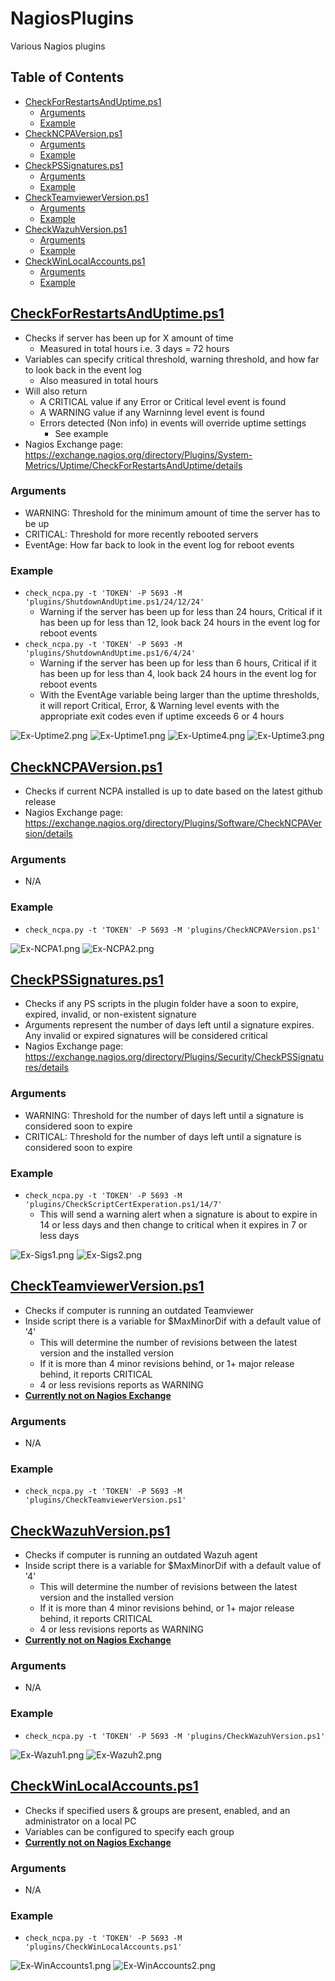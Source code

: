 # NagiosPlugins
Various Nagios plugins

## Table of Contents
- [CheckForRestartsAndUptime.ps1](#checkforrestartsanduptimeps1)
  - [Arguments](#arguments)
  - [Example](#example)
- [CheckNCPAVersion.ps1](#checkncpaversionps1)
  - [Arguments](#arguments-1)
  - [Example](#example-1)
- [CheckPSSignatures.ps1](#checkpssignaturesps1)
  - [Arguments](#arguments-2)
  - [Example](#example-2)
- [CheckTeamviewerVersion.ps1](#checkteamviewerversionps1)
  - [Arguments](#arguments-3)
  - [Example](#example-3)
- [CheckWazuhVersion.ps1](#checkwazuhversionps1)
  - [Arguments](#arguments-4)
  - [Example](#example-4)
- [CheckWinLocalAccounts.ps1](#checkwinlocalaccountsps1)
  - [Arguments](#arguments-5)
  - [Example](#example-5)

## [CheckForRestartsAndUptime.ps1](./CheckForRestartsAndUptime.ps1)

- Checks if server has been up for X amount of time
  - Measured in total hours i.e. 3 days = 72 hours
- Variables can specify critical threshold, warning threshold, and how far to look back in the event log
  - Also measured in total hours
- Will also return
  -  A CRITICAL value if any Error or Critical level event is found
  -  A WARNING value if any Warninng level event is found
  -  Errors detected (Non info) in events will override uptime settings
      -  See example
- Nagios Exchange page: https://exchange.nagios.org/directory/Plugins/System-Metrics/Uptime/CheckForRestartsAndUptime/details

### Arguments

- WARNING: Threshold for the minimum amount of time the server has to be up
- CRITICAL: Threshold for more recently rebooted servers
- EventAge: How far back to look in the event log for reboot events

### Example

- `check_ncpa.py -t 'TOKEN' -P 5693 -M 'plugins/ShutdownAndUptime.ps1/24/12/24'`
  - Warning if the server has been up for less than 24 hours, Critical if it has been up for less than 12, look back 24 hours in the event log for reboot events
- `check_ncpa.py -t 'TOKEN' -P 5693 -M 'plugins/ShutdownAndUptime.ps1/6/4/24'`
  - Warning if the server has been up for less than 6 hours, Critical if it has been up for less than 4, look back 24 hours in the event log for reboot events
  - With the EventAge variable being larger than the uptime thresholds, it will report Critical, Error, & Warning level events with the appropriate exit codes even if uptime exceeds 6 or 4 hours 

![Ex-Uptime2.png](./Examples/Ex-Uptime2.png)
![Ex-Uptime1.png](./Examples/Ex-Uptime1.png)
![Ex-Uptime4.png](./Examples/Ex-Uptime4.png)
![Ex-Uptime3.png](./Examples/Ex-Uptime3.png)

## [CheckNCPAVersion.ps1](./CheckNCPAVersion.ps1)

- Checks if current NCPA installed is up to date based on the latest github release
- Nagios Exchange page: https://exchange.nagios.org/directory/Plugins/Software/CheckNCPAVersion/details

### Arguments

- N/A

### Example

- `check_ncpa.py -t 'TOKEN' -P 5693 -M 'plugins/CheckNCPAVersion.ps1'`

![Ex-NCPA1.png](./Examples/Ex-NCPA1.png)
![Ex-NCPA2.png](./Examples/Ex-NCPA2.png)

## [CheckPSSignatures.ps1](./CheckPSSignatures.ps1)

- Checks if any PS scripts in the plugin folder have a soon to expire, expired, invalid, or non-existent signature
- Arguments represent the number of days left until a signature expires. Any invalid or expired signatures will be considered critical
- Nagios Exchange page: https://exchange.nagios.org/directory/Plugins/Security/CheckPSSignatures/details

### Arguments

- WARNING: Threshold for the number of days left until a signature is considered soon to expire
- CRITICAL: Threshold for the number of days left until a signature is considered soon to expire

### Example

- `check_ncpa.py -t 'TOKEN' -P 5693 -M 'plugins/CheckScriptCertExperation.ps1/14/7'`
  - This will send a warning alert when a signature is about to expire in 14 or less days and then change to critical when it expires in 7 or less days

![Ex-Sigs1.png](./Examples/Ex-Sigs1.png)
![Ex-Sigs2.png](./Examples/Ex-Sigs2.png)

## [CheckTeamviewerVersion.ps1](./CheckTeamviewerVersion.ps1)

- Checks if computer is running an outdated Teamviewer
- Inside script there is a variable for $MaxMinorDif with a default value of '4'
  - This will determine the number of revisions between the latest version and the installed version
  - If it is more than 4 minor revisions behind, or 1+ major release behind, it reports CRITICAL
  - 4 or less revisions reports as WARNING
- **<ins>Currently not on Nagios Exchange</ins>**

### Arguments

- N/A

### Example

- `check_ncpa.py -t 'TOKEN' -P 5693 -M 'plugins/CheckTeamviewerVersion.ps1'`

## [CheckWazuhVersion.ps1](./CheckWazuhVersion.ps1)

- Checks if computer is running an outdated Wazuh agent
- Inside script there is a variable for $MaxMinorDif with a default value of '4'
  - This will determine the number of revisions between the latest version and the installed version
  - If it is more than 4 minor revisions behind, or 1+ major release behind, it reports CRITICAL
  - 4 or less revisions reports as WARNING
- **<ins>Currently not on Nagios Exchange</ins>**

### Arguments

- N/A

### Example

- `check_ncpa.py -t 'TOKEN' -P 5693 -M 'plugins/CheckWazuhVersion.ps1'`

![Ex-Wazuh1.png](./Examples/Ex-Wazuh1.png)
![Ex-Wazuh2.png](./Examples/Ex-Wazuh2.png)

## [CheckWinLocalAccounts.ps1](./CheckWinLocalAccounts.ps1)

- Checks if specified users & groups are present, enabled, and an administrator on a local PC
- Variables can be configured to specify each group
- **<ins>Currently not on Nagios Exchange</ins>**

### Arguments

- N/A

### Example

- `check_ncpa.py -t 'TOKEN' -P 5693 -M 'plugins/CheckWinLocalAccounts.ps1'`

![Ex-WinAccounts1.png](./Examples/Ex-WinAccounts1.png)
![Ex-WinAccounts2.png](./Examples/Ex-WinAccounts2.png)
